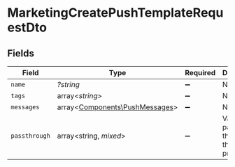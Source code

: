 # MarketingCreatePushTemplateRequestDto


## Fields

| Field                                                                     | Type                                                                      | Required                                                                  | Description                                                               | Example                                                                   |
| ------------------------------------------------------------------------- | ------------------------------------------------------------------------- | ------------------------------------------------------------------------- | ------------------------------------------------------------------------- | ------------------------------------------------------------------------- |
| `name`                                                                    | *?string*                                                                 | :heavy_minus_sign:                                                        | N/A                                                                       |                                                                           |
| `tags`                                                                    | array<*string*>                                                           | :heavy_minus_sign:                                                        | N/A                                                                       |                                                                           |
| `messages`                                                                | array<[Components\PushMessages](../../Models/Components/PushMessages.md)> | :heavy_minus_sign:                                                        | N/A                                                                       |                                                                           |
| `passthrough`                                                             | array<string, *mixed*>                                                    | :heavy_minus_sign:                                                        | Value to pass through to the provider                                     | {<br/>"other_known_names": "John Doe"<br/>}                               |